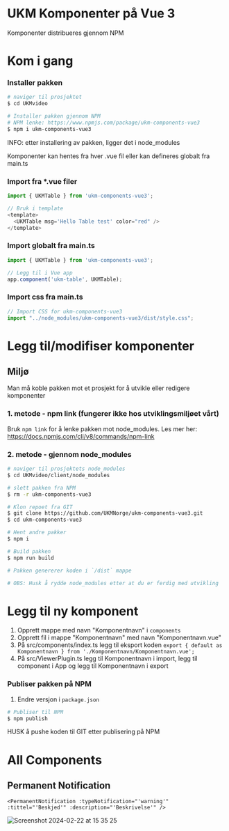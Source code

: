 # UKM Komponenter på Vue 3

Komponenter distribueres gjennom NPM


# Kom i gang

### Installer pakken
```bash
# naviger til prosjektet
$ cd UKMvideo

# Installer pakken gjennom NPM
# NPM lenke: https://www.npmjs.com/package/ukm-components-vue3
$ npm i ukm-components-vue3
```

INFO: etter installering av pakken, ligger det i node_modules

Komponenter kan hentes fra hver .vue fil eller kan defineres globalt fra main.ts

### Import fra *.vue filer
```js
import { UKMTable } from 'ukm-components-vue3';

// Bruk i template
<template>
  <UKMTable msg='Hello Table test' color="red" />
</template>
```

### Import globalt fra main.ts
```js
import { UKMTable } from 'ukm-components-vue3';

// Legg til i Vue app
app.component('ukm-table', UKMTable);
```

### Import css fra main.ts
```js
// Import CSS for ukm-components-vue3
import "../node_modules/ukm-components-vue3/dist/style.css";
```

# Legg til/modifiser komponenter

## Miljø
Man må koble pakken mot et prosjekt for å utvikle eller redigere komponenter

### 1. metode - npm link (fungerer ikke hos utviklingsmiljøet vårt)
Bruk `npm link` for å lenke pakken mot node_modules. Les mer her: https://docs.npmjs.com/cli/v8/commands/npm-link

### 2. metode - gjennom node_modules

```bash
# naviger til prosjektets node_modules
$ cd UKMvideo/client/node_modules

# slett pakken fra NPM
$ rm -r ukm-components-vue3

# Klon repoet fra GIT
$ git clone https://github.com/UKMNorge/ukm-components-vue3.git
$ cd ukm-components-vue3

# Hent andre pakker
$ npm i

# Build pakken
$ npm run build

# Pakken genererer koden i `/dist` mappe

# OBS: Husk å rydde node_modules etter at du er ferdig med utvikling
```

# Legg til ny komponent


1. Opprett mappe med navn "Komponentnavn" i `components`
2. Opprett fil i mappe "Komponentnavn" med navn "Komponentnavn.vue"
3. På src/components/index.ts legg til eksport koden `export { default as Komponentnavn } from './Komponentnavn/Komponentnavn.vue';`
4. På src/ViewerPlugin.ts legg til Komponentnavn i import, legg til component i App og legg til Komponentnavn i export

### Publiser pakken på NPM

1. Endre versjon i `package.json`

```bash
# Publiser til NPM
$ npm publish
```

HUSK å pushe koden til GIT etter publisering på NPM



# All Components
## Permanent Notification
```vue
<PermanentNotification :typeNotification="'warning'" :tittel="'Beskjed'" :description="'Beskrivelse'" />
```

![Screenshot 2024-02-22 at 15 35 25](https://github.com/UKMNorge/ukm-components-vue3/assets/10181004/8e5b9f8f-e2e5-41b2-a431-2a314af4fe13)





